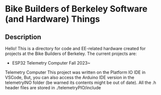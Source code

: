 # Bike Builders of Berkeley Software (and Hardware) Things

## Description
Hello! This is a directory for code and EE-related hardware created for projects at the Bike Builders of Berkeley. The current projects are:

 - ESP32 Telemetry Computer Fall 2023~

Telemetry Computer
    This project was written on the Platform IO IDE in VSCode, But, you can also access the Arduino IDE version in the telemetryINO folder (be warned its contents might be out of date).
    All the .h header files are stored in ./telemetryPIO/include